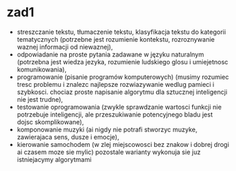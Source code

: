 # zad1
- streszczanie tekstu, tłumaczenie tekstu, klasyfikacja tekstu do kategorii tematycznych (potrzebne jest rozumienie kontekstu, rozroznywanie waznej informacji od niewaznej),
- odpowiadanie na proste pytania zadawane w języku naturalnym (potrzebna jest wiedza jezyka, rozumienie ludskiego glosu i umiejetnosc komunikowania),
- programowanie (pisanie programów komputerowych) (musimy rozumiec tresc problemu i znalezc najlepsze rozwiazywanie wedlug pamieci i szybkosci. chociaz proste napisanie algorytmu dla sztucznej inteligencji nie jest trudne),
- testowanie oprogramowania (zwykle sprawdzanie wartosci funkcji nie potrzebuje inteligencji, ale przeszukiwanie potencyjnego bladu jest dojsc skomplikowane),
- komponowanie muzyki (ai nigdy nie potrafi stworzyc muzyke, zawierajaca sens, dusze i emocje),
- kierowanie samochodem (w zlej miejscowosci bez znakow i dobrej drogi ai czasem moze sie mylic)
pozostale warianty wykonuja sie juz istniejacymy algorytmami
